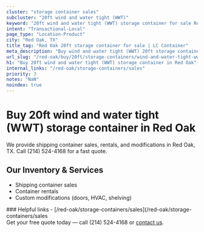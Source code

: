 ```yaml
---
cluster: "storage container sales"
subcluster: "20ft wind and water tight (WWT)"
keyword: "20ft wind and water tight (WWT) storage container for sale Red Oak, TX"
intent: "Transactional-Local"
page_type: "Location-Product"
city: "Red Oak, TX"
title_tag: "Red Oak 20ft storage container for sale | LC Container"
meta_description: "Buy wind and water tight (WWT) 20ft storage container sale with local delivery in Red Oak, TX. LC Container — local Since 2003. Request a fast quote today."
url_slug: "/red-oak/buy/20ft/storage-containers/wind-and-water-tight-wwt"
h1: "Buy 20ft wind and water tight (WWT) storage container in Red Oak"
internal_links: "/red-oak/storage-containers/sales"
priority: 3
notes: "NaN"
noindex: true
---
```


# Buy 20ft wind and water tight (WWT) storage container in Red Oak

We provide shipping container sales, rentals, and modifications in Red Oak, TX. Call (214) 524-4168 for a fast quote.

## Our Inventory & Services
- Shipping container sales
- Container rentals
- Custom modifications (doors, HVAC, shelving)

<div data-section="internal-links">
### Helpful links
- [/red-oak/storage-containers/sales](/red-oak/storage-containers/sales
</div>

<div data-section="cta">
Get your free quote today — call (214) 524-4168 or <a href="/contact">contact us</a>.
</div>

<script type="application/ld+json">{"@context":"https://schema.org","@type":"FAQPage","mainEntity":[{"@type":"Question","name":"How much does delivery cost in Red Oak, TX?","acceptedAnswer":{"@type":"Answer","text":"Delivery costs vary by distance and container size. Most deliveries in Red Oak, TX range from $150-$300. Call (214) 524-4168 for an exact quote based on your specific location."}},{"@type":"Question","name":"Do you offer financing or payment plans?","acceptedAnswer":{"@type":"Answer","text":"We accept major credit cards, checks, and can discuss commercial terms for bulk purchases. Call (214) 524-4168 to discuss options."}},{"@type":"Question","name":"Can you customize containers in Red Oak, TX?","acceptedAnswer":{"@type":"Answer","text":"Yes — we perform modifications like doors, HVAC, insulation, and shelving. Request a custom quote at (214) 524-4168 or via our contact form."}}]}</script>
